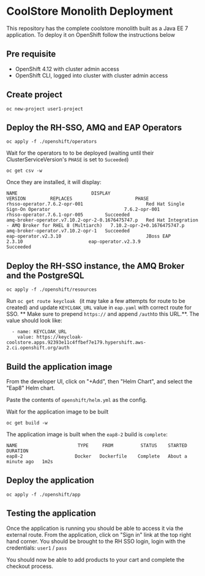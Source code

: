 # CoolStore Monolith Deployment

This repository has the complete coolstore monolith built as a Java EE 7 application. To deploy it on OpenShift follow the instructions below

## Pre requisite

* OpenShift 4.12 with cluster admin access
* OpenShift CLI, logged into cluster with cluster admin access

## Create project

```
oc new-project user1-project
```

## Deploy the RH-SSO, AMQ and EAP Operators

```
oc apply -f ./openshift/operators
```

Wait for the operators to to be deployed (waiting until their ClusterServiceVersion's `PHASE` is set to `Suceeded`)

```
oc get csv -w
```

Once they are installed, it will display:

```
NAME                           DISPLAY                           VERSION         REPLACES                       PHASE
rhsso-operator.7.6.2-opr-001                       Red Hat Single Sign-On Operator                           7.6.2-opr-001                 rhsso-operator.7.6.1-opr-005        Succeeded
amq-broker-operator.v7.10.2-opr-2-0.1676475747.p   Red Hat Integration - AMQ Broker for RHEL 8 (Multiarch)   7.10.2-opr-2+0.1676475747.p   amq-broker-operator.v7.10.2-opr-1   Succeeded
eap-operator.v2.3.10                               JBoss EAP                                                 2.3.10                        eap-operator.v2.3.9                 Succeeded
```

## Deploy the RH-SSO instance, the AMQ Broker and the PostgreSQL

```
oc apply -f ./openshift/resources
```

Run `oc get route keycloak ` (it may take a few attempts for route to be created) and update `KEYCLOAK_URL` value in `eap.yaml` with correct route for SSO.
** Make sure to prepend `https://` and append `/auth`to this URL.**. The value should look like:

```
  - name: KEYCLOAK_URL
    value: https://keycloak-coolstore.apps.92393e11c4ffbef7e179.hypershift.aws-2.ci.openshift.org/auth
````

## Build the application image

From the developer UI, click on "+Add", then "Helm Chart", and select the "Eap8" Helm chart.

Paste the contents of `openshift/helm.yml` as the config.

Wait for the application image to be built

```
oc get build -w
```

The application image is built when the `eap8-2` build is `complete`:

```
NAME                      TYPE     FROM          STATUS    STARTED         DURATION
eap8-2                   Docker   Dockerfile    Complete   About a minute ago   1m2s
```

## Deploy the application

```
oc apply -f ./openshift/app
```

## Testing the application

Once the application is running you should be able to access it via the external route. From the application, click on "Sign in" link at the top right hand corner.  You should be brought to the RH SSO login, login with the credentials: `user1` / `pass`

You should now be able to add products to your cart and complete the checkout process.
